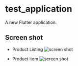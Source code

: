 # test_application

A new Flutter application.

## Screen shot

* Product Listing
![screen shot](https://raw.githubusercontent.com/yathu/flutter_samples/master/test_application/Screenshot_1596876907.png)

* Product item
![screen shot](https://raw.githubusercontent.com/yathu/flutter_samples/master/test_application/Screenshot_1596876913.png)